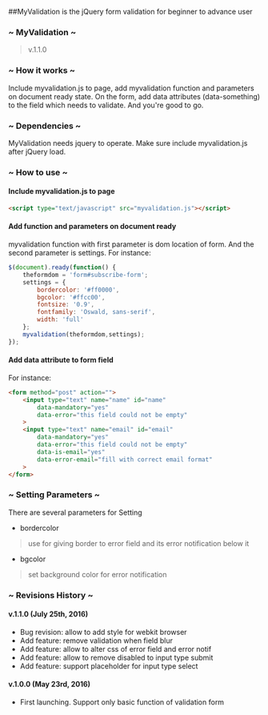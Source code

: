 ##MyValidation is the jQuery form validation for beginner to advance user

### ~ MyValidation ~ ###
>v.1.1.0

### ~ How it works ~ ###
Include myvalidation.js to page, add myvalidation function and parameters on document ready
state. On the form, add data attributes (data-something) to the field which needs 
to validate. And you're good to go.

### ~ Dependencies ~ ###
MyValidation needs jquery to operate. Make sure include myvalidation.js after jQuery 
load.

### ~ How to use ~ ###
#### Include myvalidation.js to page ####
```html
<script type="text/javascript" src="myvalidation.js"></script>
```
#### Add function and parameters on document ready ####
myvalidation function with first parameter is dom location of form. 
And the second parameter is settings. For instance:

```javascript
$(document).ready(function() {
	theformdom = 'form#subscribe-form';
	settings = {
		bordercolor: '#ff0000',
     	bgcolor: '#ffcc00',
     	fontsize: '0.9',
     	fontfamily: 'Oswald, sans-serif',
     	width: 'full'
	};
	myvalidation(theformdom,settings);
});
```
#### Add data attribute to form field ####
For instance:
```html
<form method="post" action="">
	<input type="text" name="name" id="name"
		data-mandatory="yes" 
		data-error="this field could not be empty"
	>
	<input type="text" name="email" id="email"
		data-mandatory="yes" 
		data-error="this field could not be empty" 
		data-is-email="yes" 
		data-error-email="fill with correct email format"
	>
</form>
```

### ~ Setting Parameters ~ ###
There are several parameters for Setting
- bordercolor
> use for giving border to error field and its error notification below it
- bgcolor
> set background color for error notification


### ~ Revisions History ~ ###
#### v.1.1.0 (July 25th, 2016) ####
- Bug revision: allow to add style for webkit browser
- Add feature: remove validation when field blur
- Add feature: allow to alter css of error field and error notif
- Add feature: allow to remove disabled to input type submit
- Add feature: support placeholder for input type select

#### v.1.0.0 (May 23rd, 2016) ####
- First launching. Support only basic function of validation form
